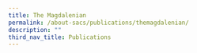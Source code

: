 ```yaml
---
title: The Magdalenian
permalink: /about-sacs/publications/themagdalenian/
description: ""
third_nav_title: Publications
---
```

